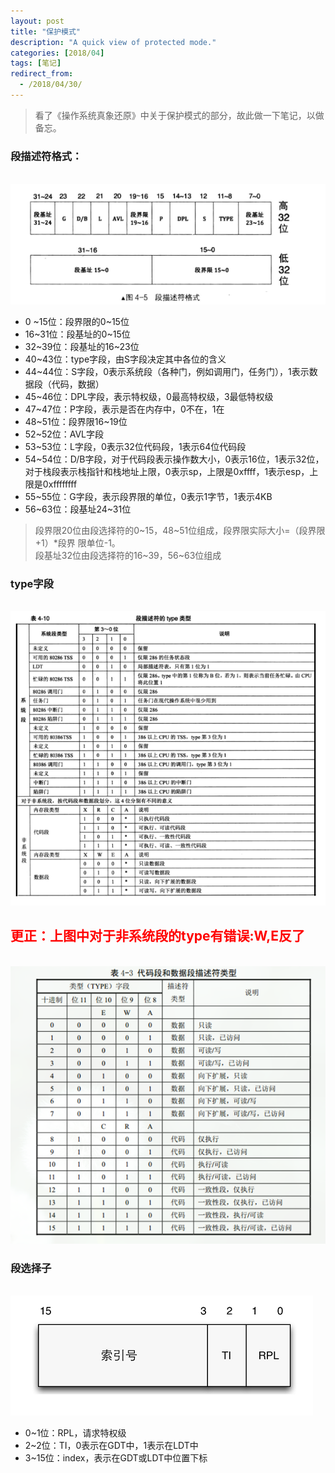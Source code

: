 ```yaml
---
layout: post
title: "保护模式"
description: "A quick view of protected mode."
categories: [2018/04]
tags: [笔记]
redirect_from:
  - /2018/04/30/
---
```


> 看了《操作系统真象还原》中关于保护模式的部分，故此做一下笔记，以做备忘。  

### 段描述符格式：

&emsp;&emsp;&emsp;![descriptor](https://raw.githubusercontent.com/lm0963/lm0963.github.io/master/assets/images/screenshots/段描述符.png)

* 0 ~15位：段界限的0~15位
* 16~31位：段基址的0~15位
* 32~39位：段基址的16~23位
* 40~43位：type字段，由S字段决定其中各位的含义
* 44~44位：S字段，0表示系统段（各种门，例如调用门，任务门），1表示数据段（代码，数据）
* 45~46位：DPL字段，表示特权级，0最高特权级，3最低特权级
* 47~47位：P字段，表示是否在内存中，0不在，1在
* 48~51位：段界限16~19位
* 52~52位：AVL字段
* 53~53位：L字段，0表示32位代码段，1表示64位代码段
* 54~54位：D/B字段，对于代码段表示操作数大小，0表示16位，1表示32位，对于栈段表示栈指针和栈地址上限，0表示sp，上限是0xffff，1表示esp，上限是0xffffffff
* 55~55位：G字段，表示段界限的单位，0表示1字节，1表示4KB
* 56~63位：段基址24~31位  

> 段界限20位由段选择符的0~15，48~51位组成，段界限实际大小=（段界限+1）\*段界
限单位-1。  
> 段基址32位由段选择符的16~39，56~63位组成

### type字段

&emsp;&emsp;&emsp;![descriptor\_type](https://raw.githubusercontent.com/lm0963/lm0963.github.io/master/assets/images/screenshots/descriptor_type.png)

## <font color='red'>更正：上图中对于非系统段的type有错误:W,E反了</font>

&emsp;&emsp;&emsp;![descriptor\_type](https://raw.githubusercontent.com/lm0963/lm0963.github.io/master/assets/images/screenshots/descriptor_type_2.png)

### 段选择子

&emsp;&emsp;&emsp;![descriptor\_type](https://raw.githubusercontent.com/lm0963/lm0963.github.io/master/assets/images/screenshots/selector.png)

* 0~1位：RPL，请求特权级
* 2~2位：TI，0表示在GDT中，1表示在LDT中
* 3~15位：index，表示在GDT或LDT中位置下标
